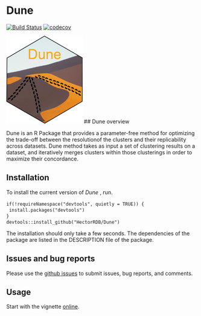 # Dune

<!-- badges: start -->
  [![Build Status](https://travis-ci.com/HectorRDB/Dune.svg?token=zVqScmB6wvrS9ZJSK57p&branch=master)](https://travis-ci.com/HectorRDB/Dune) [![codecov](https://codecov.io/gh/HectorRDB/Dune/branch/master/graph/badge.svg?token=snxfXtj87B)](https://codecov.io/gh/HectorRDB/Dune)
<!-- badges: end -->

<img src="vignettes/logo.png" width="40%">
## Dune overview

Dune is an R Package that provides a parameter-free method for optimizing the trade-off between the resolutionof the clusters and their replicability across datasets. Dune  method takes as input a set of clustering results on a dataset, and iteratively merges clusters within those clusterings in order to maximize their concordance.  


## Installation

To install the current version of *Dune* , run.

```
if(!requireNamespace("devtools", quietly = TRUE)) {
 install.packages("devtools") 
}
devtools::install_github("HectorRDB/Dune")
```

The installation should only take a few seconds.
The dependencies of the package are listed in the DESCRIPTION file of the package.

## Issues and bug reports

Please use the [github issues](https://github.com/HectorRDB/Dune/issues) to submit issues, bug reports, and comments.

## Usage 

Start with the vignette [online](https://hectorRDB.github.io/Dune/articles/Dune.html).
